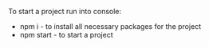 To start a project run into console:

- npm i - to install all necessary packages for the project
- npm start - to start a project